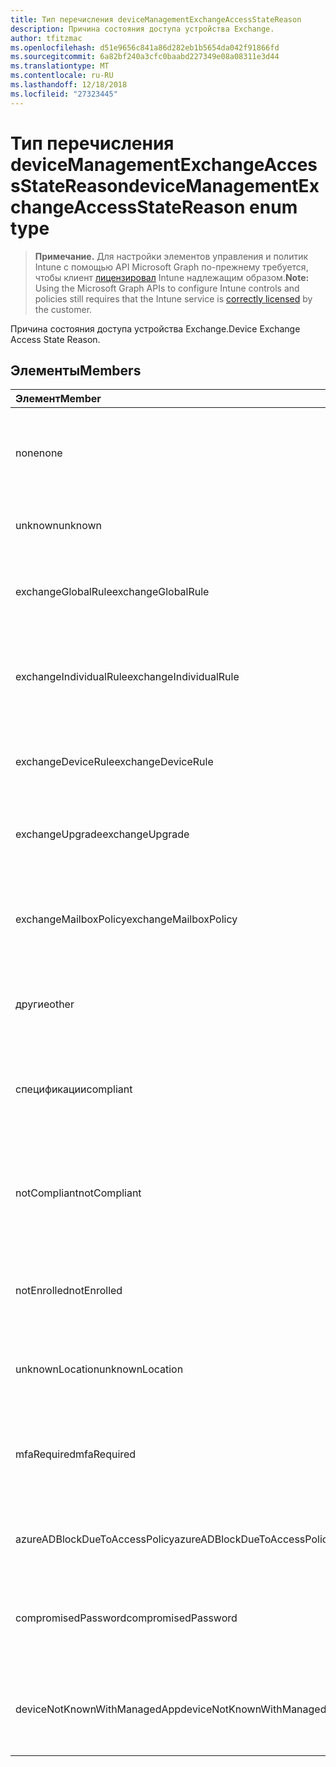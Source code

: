 ```yaml
---
title: Тип перечисления deviceManagementExchangeAccessStateReason
description: Причина состояния доступа устройства Exchange.
author: tfitzmac
ms.openlocfilehash: d51e9656c841a86d282eb1b5654da042f91866fd
ms.sourcegitcommit: 6a82bf240a3cfc0baabd227349e08a08311e3d44
ms.translationtype: MT
ms.contentlocale: ru-RU
ms.lasthandoff: 12/18/2018
ms.locfileid: "27323445"
---
```

# <a name="devicemanagementexchangeaccessstatereason-enum-type"></a><span data-ttu-id="a1525-103">Тип перечисления deviceManagementExchangeAccessStateReason</span><span class="sxs-lookup"><span data-stu-id="a1525-103">deviceManagementExchangeAccessStateReason enum type</span></span>

> <span data-ttu-id="a1525-104">**Примечание.** Для настройки элементов управления и политик Intune с помощью API Microsoft Graph по-прежнему требуется, чтобы клиент [лицензировал](https://go.microsoft.com/fwlink/?linkid=839381) Intune надлежащим образом.</span><span class="sxs-lookup"><span data-stu-id="a1525-104">**Note:** Using the Microsoft Graph APIs to configure Intune controls and policies still requires that the Intune service is [correctly licensed](https://go.microsoft.com/fwlink/?linkid=839381) by the customer.</span></span>

<span data-ttu-id="a1525-105">Причина состояния доступа устройства Exchange.</span><span class="sxs-lookup"><span data-stu-id="a1525-105">Device Exchange Access State Reason.</span></span>
## <a name="members"></a><span data-ttu-id="a1525-106">Элементы</span><span class="sxs-lookup"><span data-stu-id="a1525-106">Members</span></span>
|<span data-ttu-id="a1525-107">Элемент</span><span class="sxs-lookup"><span data-stu-id="a1525-107">Member</span></span>|<span data-ttu-id="a1525-108">Значение</span><span class="sxs-lookup"><span data-stu-id="a1525-108">Value</span></span>|<span data-ttu-id="a1525-109">Описание</span><span class="sxs-lookup"><span data-stu-id="a1525-109">Description</span></span>|
|:---|:---|:---|
|<span data-ttu-id="a1525-110">none</span><span class="sxs-lookup"><span data-stu-id="a1525-110">none</span></span>|<span data-ttu-id="a1525-111">0</span><span class="sxs-lookup"><span data-stu-id="a1525-111">0</span></span>|<span data-ttu-id="a1525-112">Нет причин состояние доступа, обнаруженные в Exchange</span><span class="sxs-lookup"><span data-stu-id="a1525-112">No access state reason discovered from Exchange</span></span>|
|<span data-ttu-id="a1525-113">unknown</span><span class="sxs-lookup"><span data-stu-id="a1525-113">unknown</span></span>|<span data-ttu-id="a1525-114">1</span><span class="sxs-lookup"><span data-stu-id="a1525-114">1</span></span>|<span data-ttu-id="a1525-115">Причина состояния Неизвестный доступ</span><span class="sxs-lookup"><span data-stu-id="a1525-115">Unknown access state reason</span></span>|
|<span data-ttu-id="a1525-116">exchangeGlobalRule</span><span class="sxs-lookup"><span data-stu-id="a1525-116">exchangeGlobalRule</span></span>|<span data-ttu-id="a1525-117">2</span><span class="sxs-lookup"><span data-stu-id="a1525-117">2</span></span>|<span data-ttu-id="a1525-118">Определяет, какие Exchange глобальное правило состояние доступа</span><span class="sxs-lookup"><span data-stu-id="a1525-118">Access state determined by Exchange Global rule</span></span>|
|<span data-ttu-id="a1525-119">exchangeIndividualRule</span><span class="sxs-lookup"><span data-stu-id="a1525-119">exchangeIndividualRule</span></span>|<span data-ttu-id="a1525-120">3</span><span class="sxs-lookup"><span data-stu-id="a1525-120">3</span></span>|<span data-ttu-id="a1525-121">Определяет, какие Exchange отдельное правило состояние доступа</span><span class="sxs-lookup"><span data-stu-id="a1525-121">Access state determined by Exchange Individual rule</span></span>|
|<span data-ttu-id="a1525-122">exchangeDeviceRule</span><span class="sxs-lookup"><span data-stu-id="a1525-122">exchangeDeviceRule</span></span>|<span data-ttu-id="a1525-123">4</span><span class="sxs-lookup"><span data-stu-id="a1525-123">4</span></span>|<span data-ttu-id="a1525-124">Определяет, какие правила устройству Exchange состояние доступа</span><span class="sxs-lookup"><span data-stu-id="a1525-124">Access state determined by Exchange Device rule</span></span>|
|<span data-ttu-id="a1525-125">exchangeUpgrade</span><span class="sxs-lookup"><span data-stu-id="a1525-125">exchangeUpgrade</span></span>|<span data-ttu-id="a1525-126">5</span><span class="sxs-lookup"><span data-stu-id="a1525-126">5</span></span>|<span data-ttu-id="a1525-127">Состояние доступа из-за обновления Exchange</span><span class="sxs-lookup"><span data-stu-id="a1525-127">Access state due to Exchange upgrade</span></span>|
|<span data-ttu-id="a1525-128">exchangeMailboxPolicy</span><span class="sxs-lookup"><span data-stu-id="a1525-128">exchangeMailboxPolicy</span></span>|<span data-ttu-id="a1525-129">6</span><span class="sxs-lookup"><span data-stu-id="a1525-129">6</span></span>|<span data-ttu-id="a1525-130">Состояние доступа определяет, какие политики почтовых ящиков Exchange</span><span class="sxs-lookup"><span data-stu-id="a1525-130">Access state determined by Exchange Mailbox Policy</span></span>|
|<span data-ttu-id="a1525-131">другие</span><span class="sxs-lookup"><span data-stu-id="a1525-131">other</span></span>|<span data-ttu-id="a1525-132">7</span><span class="sxs-lookup"><span data-stu-id="a1525-132">7</span></span>|<span data-ttu-id="a1525-133">Определяет, какие Exchange состояние доступа</span><span class="sxs-lookup"><span data-stu-id="a1525-133">Access state determined by Exchange</span></span>|
|<span data-ttu-id="a1525-134">спецификации</span><span class="sxs-lookup"><span data-stu-id="a1525-134">compliant</span></span>|<span data-ttu-id="a1525-135">8</span><span class="sxs-lookup"><span data-stu-id="a1525-135">8</span></span>|<span data-ttu-id="a1525-136">Состояние доступа, предоставленных с соответствием требованиям сложности при реализации</span><span class="sxs-lookup"><span data-stu-id="a1525-136">Access state granted by compliance challenge</span></span>|
|<span data-ttu-id="a1525-137">notCompliant</span><span class="sxs-lookup"><span data-stu-id="a1525-137">notCompliant</span></span>|<span data-ttu-id="a1525-138">9</span><span class="sxs-lookup"><span data-stu-id="a1525-138">9</span></span>|<span data-ttu-id="a1525-139">Состояние доступа отозван соответствия требованиям сложности при реализации</span><span class="sxs-lookup"><span data-stu-id="a1525-139">Access state revoked by compliance challenge</span></span>|
|<span data-ttu-id="a1525-140">notEnrolled</span><span class="sxs-lookup"><span data-stu-id="a1525-140">notEnrolled</span></span>|<span data-ttu-id="a1525-141">10</span><span class="sxs-lookup"><span data-stu-id="a1525-141">10</span></span>|<span data-ttu-id="a1525-142">Состояние доступа отозван сложности при реализации управления</span><span class="sxs-lookup"><span data-stu-id="a1525-142">Access state revoked by management challenge</span></span>|
|<span data-ttu-id="a1525-143">unknownLocation</span><span class="sxs-lookup"><span data-stu-id="a1525-143">unknownLocation</span></span>|<span data-ttu-id="a1525-144">12</span><span class="sxs-lookup"><span data-stu-id="a1525-144">12</span></span>|<span data-ttu-id="a1525-145">Состояние доступа из-за неизвестное расположение</span><span class="sxs-lookup"><span data-stu-id="a1525-145">Access state due to unknown location</span></span>|
|<span data-ttu-id="a1525-146">mfaRequired</span><span class="sxs-lookup"><span data-stu-id="a1525-146">mfaRequired</span></span>|<span data-ttu-id="a1525-147">13</span><span class="sxs-lookup"><span data-stu-id="a1525-147">13</span></span>|<span data-ttu-id="a1525-148">Состояние доступа из-за сложности при реализации многофакторной проверкой Подлинности</span><span class="sxs-lookup"><span data-stu-id="a1525-148">Access state due to MFA challenge</span></span>|
|<span data-ttu-id="a1525-149">azureADBlockDueToAccessPolicy</span><span class="sxs-lookup"><span data-stu-id="a1525-149">azureADBlockDueToAccessPolicy</span></span>|<span data-ttu-id="a1525-150">14</span><span class="sxs-lookup"><span data-stu-id="a1525-150">14</span></span>|<span data-ttu-id="a1525-151">Состояние доступа отозван политикой доступа AAD</span><span class="sxs-lookup"><span data-stu-id="a1525-151">Access State revoked by AAD Access Policy</span></span>|
|<span data-ttu-id="a1525-152">compromisedPassword</span><span class="sxs-lookup"><span data-stu-id="a1525-152">compromisedPassword</span></span>|<span data-ttu-id="a1525-153">15</span><span class="sxs-lookup"><span data-stu-id="a1525-153">15</span></span>|<span data-ttu-id="a1525-154">Состояние доступа отозван компрометации пароля</span><span class="sxs-lookup"><span data-stu-id="a1525-154">Access State revoked by compromised password</span></span>|
|<span data-ttu-id="a1525-155">deviceNotKnownWithManagedApp</span><span class="sxs-lookup"><span data-stu-id="a1525-155">deviceNotKnownWithManagedApp</span></span>|<span data-ttu-id="a1525-156">16</span><span class="sxs-lookup"><span data-stu-id="a1525-156">16</span></span>|<span data-ttu-id="a1525-157">Состояние доступа отозван запрос управляемых приложений</span><span class="sxs-lookup"><span data-stu-id="a1525-157">Access state revoked by managed application challenge</span></span>|



